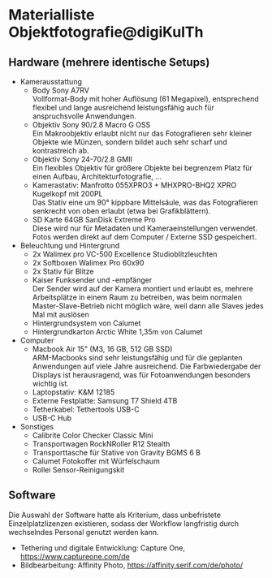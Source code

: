 # Materialliste Objektfotografie@digiKulTh 
## Hardware (mehrere identische Setups)
  
- Kamerausstattung
  - Body Sony A7RV<br>
    Vollformat-Body mit hoher Auflösung (61 Megapixel), entsprechend flexibel und lange ausreichend leistungsfähig auch für anspruchsvolle Anwendungen.
  - Objektiv Sony 90/2.8 Macro G OSS<br>
    Ein Makroobjektiv erlaubt nicht nur das Fotografieren sehr kleiner Objekte wie Münzen, sondern bildet auch sehr scharf und kontrastreich ab.
  - Objektiv Sony 24-70/2.8 GMII<br>
    Ein flexibles Objektiv für größere Objekte bei begrenzem Platz für einen Aufbau, Architekturfotografie, ...
  - Kamerastativ: Manfrotto 055XPRO3 + MHXPRO-BHQ2 XPRO Kugelkopf mit 200PL<br>
    Das Stativ eine um 90° kippbare Mittelsäule, was das Fotografieren senkrecht von oben erlaubt (etwa bei Grafikblättern).
  - SD Karte 64GB SanDisk Extreme Pro<br>
    Diese wird nur für Metadaten und Kameraeinstellungen verwendet. Fotos werden direkt auf dem Computer / Externe SSD gespeichert.
- Beleuchtung und Hintergrund
  - 2x Walimex pro VC-500 Excellence Studioblitzleuchten 
  - 2x Softboxen Walimex Pro 60x90
  - 2x Stativ für Blitze
  - Kaiser Funksender und -empfänger<br>
    Der Sender wird auf der Kamera montiert und erlaubt es, mehrere Arbeitsplätze in einem Raum zu betreiben, was beim normalen Master-Slave-Betrieb nicht möglich wäre, weil dann alle Slaves jedes Mal mit auslösen
  - Hintergrundsystem von Calumet 
  - Hintergrundkarton Arctic White 1,35m von Calumet
- Computer
  - Macbook Air 15" (M3, 16 GB, 512 GB SSD)<br>
    ARM-Macbooks sind sehr leistungsfähig und für die geplanten Anwendungen auf viele Jahre ausreichend. Die Farbwiedergabe der Displays ist herausragend, was für Fotoanwendungen besonders wichtig ist.
  - Laptopstativ: K&M 12185
  - Externe Festplatte: Samsung T7 Shield 4TB
  - Tetherkabel: Tethertools USB-C
  - USB-C Hub
- Sonstiges
  - Calibrite Color Checker Classic Mini
  - Transportwagen RockNRoller R12 Stealth
  - Transporttasche für Stative von Gravity BGMS 6 B
  - Calumet Fotokoffer mit Würfelschaum
  - Rollei Sensor-Reinigungskit

## Software
Die Auswahl der Software hatte als Kriterium, dass unbefristete Einzelplatzlizenzen existieren, sodass der Workflow langfristig durch wechselndes Personal genutzt werden kann. 
- Tethering und digitale Entwicklung: Capture One, https://www.captureone.com/de
- Bildbearbeitung: Affinity Photo, https://affinity.serif.com/de/photo/
